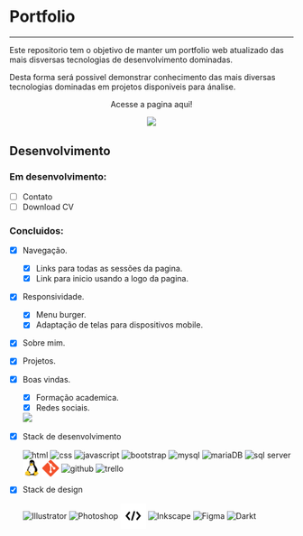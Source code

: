 # Portfolio
---
Este repositorio tem o objetivo de manter um portfolio web atualizado das mais disversas tecnologias de desenvolvimento dominadas.

Desta forma será possivel demonstrar conhecimento das mais diversas tecnologias dominadas em projetos disponiveis para ánalise.


<div align="center">

Acesse a pagina aqui!

<a href="https://stanleycarvalho.github.io/Portif-lio-front-end/" target="_blank">
    <img src="https://img.shields.io/badge/Portfolio-20B2AA?style=for-the-badge&logo=superuser&logoColor=white" target="_blank"/><a/>

 </div>

## Desenvolvimento

### Em desenvolvimento:

- [ ] Contato
- [ ] Download CV

### Concluidos:

- [X] Navegação.
    - [x] Links para todas as sessões da pagina.
    - [x] Link para inicio usando a logo da pagina.
- [x] Responsividade.
    - [x] Menu burger.
    - [x] Adaptação de telas para dispositivos mobile.
- [x] Sobre mim.
- [x] Projetos.
- [x] Boas vindas.
    - [x] Formação academica.
    - [x] Redes sociais.

   <a href="https://stanleycarvalho.github.io/Portif-lio-front-end/" target="_blank">
        <img src="https://img.shields.io/badge/LinkedIn-0077B5?style=for-the-badge&logo=linkedin&logoColor=white" target="_blank"/><a/>
   
- [x] Stack de desenvolvimento

    <img align="center" alt="html" height="30" width="40" src="https://cdn.jsdelivr.net/gh/devicons/devicon/icons/html5/html5-original.svg">
    <img align="center" alt="css" height="30" width="40" src="https://cdn.jsdelivr.net/gh/devicons/devicon/icons/css3/css3-original.svg">
    <img align="center" alt="javascript" height="34" width="34" src="https://stanleycarvalho.github.io/Portif-lio-front-end/assets/img/icons/Javascript.png">
    <img align="center" alt="bootstrap" height="40" width="40" src="https://stanleycarvalho.github.io/Portif-lio-front-end/assets/img/icons/Bootstrap.png">
    <img align="center" alt="mysql" height="52" width="52" src="https://cdn.jsdelivr.net/gh/devicons/devicon/icons/mysql/mysql-original-wordmark.svg">
    <img align="center" alt="mariaDB" height="40" width="40" src="https://stanleycarvalho.github.io/Portif-lio-front-end/assets/img/icons/MariaDB.png">
    <img align="center" alt="sql server" height="40" width="40" src="https://stanleycarvalho.github.io/Portif-lio-front-end/assets/img/icons/SQL%20Server.png">
    <img align="center" alt="linux" height="30" width="30" src="https://raw.githubusercontent.com/devicons/devicon/master/icons/linux/linux-original.svg">
    <img align="center" alt="git" height="30" width="30" src="https://raw.githubusercontent.com/devicons/devicon/master/icons/git/git-original.svg">
    <img align="center" alt="github" height="40" width="40" src="https://img.icons8.com/?size=512&id=bVGqATNwfhYq&format=png">
    <img align="center" alt="trello" height="40" width="40" src="https://img.icons8.com/?size=512&id=21049&format=png">

    
- [x] Stack de design

    <img align="center" alt="Illustrator" height="30" width="40" src="https://cdn.jsdelivr.net/gh/devicons/devicon/icons/illustrator/illustrator-line.svg">
    <img align="center" alt="Photoshop" height="30" width="40" src="https://cdn.jsdelivr.net/gh/devicons/devicon/icons/photoshop/photoshop-line.svg">
    <img align="center" alt="Corel" height="45" width="45" src="https://github.com/vorillaz/devicons/blob/master/!SVG/code.svg">
    <img align="center" alt="Inkscape" height="40" width="40" src="https://cdn.jsdelivr.net/gh/devicons/devicon/icons/inkscape/inkscape-original.svg">
    <img align="center" alt="Figma" height="35" width="35" src="https://cdn.jsdelivr.net/gh/devicons/devicon/icons/figma/figma-original.svg">
    <img align="center" alt="Darkt" height="40" width="40" src="https://stanleycarvalho.github.io/Portif-lio-front-end/assets/img/icons/Darktable.png">

